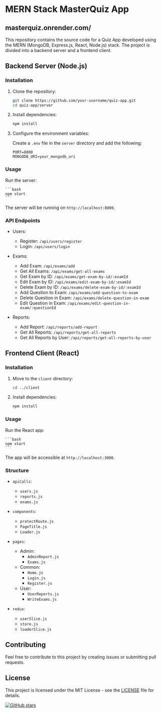 # MERN Stack MasterQuiz App
## masterquiz.onrender.com/

This repository contains the source code for a Quiz App developed using the MERN (MongoDB, Express.js, React, Node.js) stack. The project is divided into a backend server and a frontend client.

## Backend Server (Node.js)

### Installation

1. Clone the repository:

    ```bash
    git clone https://github.com/your-username/quiz-app.git
    cd quiz-app/server
    ```

2. Install dependencies:

    ```bash
    npm install
    ```

3. Configure the environment variables:

    Create a `.env` file in the `server` directory and add the following:

    ```env
    PORT=8000
    MONGODB_URI=your_mongodb_uri
    ```

### Usage

Run the server:

    ```bash
    npm start
    ```

The server will be running on `http://localhost:8000`.

### API Endpoints

- Users:
    - Register: `/api/users/register`
    - Login: `/api/users/login`

- Exams:
    - Add Exam: `/api/exams/add`
    - Get All Exams: `/api/exams/get-all-exams`
    - Get Exam by ID: `/api/exams/get-exam-by-id/:examId`
    - Edit Exam by ID: `/api/exams/edit-exam-by-id/:examId`
    - Delete Exam by ID: `/api/exams/delete-exam-by-id/:examId`
    - Add Question to Exam: `/api/exams/add-question-to-exam`
    - Delete Question in Exam: `/api/exams/delete-question-in-exam`
    - Edit Question in Exam: `/api/exams/edit-question-in-exam/:questionId`

- Reports:
    - Add Report: `/api/reports/add-report`
    - Get All Reports: `/api/reports/get-all-reports`
    - Get All Reports by User: `/api/reports/get-all-reports-by-user`

## Frontend Client (React)

### Installation

1. Move to the `client` directory:

    ```bash
    cd ../client
    ```

2. Install dependencies:

    ```bash
    npm install
    ```

### Usage

Run the React app:

    ```bash
    npm start
    ```

The app will be accessible at `http://localhost:3000`.

### Structure

- `apiCalls`:
    - `users.js`
    - `reports.js`
    - `exams.js`

- `components`:
    - `protectRoute.js`
    - `PageTitle.js`
    - `Loader.js`

- `pages`:
    - Admin:
        - `AdminReport.js`
        - `Exams.js`
    - Common:
        - `Home.js`
        - `Login.js`
        - `Register.js`
    - User:
        - `UserReports.js`
        - `WriteExams.js`

- `redux`:
    - `userSlice.js`
    - `store.js`
    - `loaderSlice.js`

## Contributing

Feel free to contribute to this project by creating issues or submitting pull requests.

## License

This project is licensed under the MIT License - see the [LICENSE](LICENSE) file for details.

[![GitHub stars](https://img.shields.io/github/stars/your-username/quiz-app.svg?style=flat&logo=github)](https://github.com/MahmoudAliKhider/Online_Quiz-_App)

